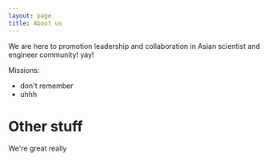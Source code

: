 ```yaml
---
layout: page
title: About us
---
```


We are here to promotion leadership and collaboration in Asian scientist and engineer community!
yay!

Missions:
- don't remember
- uhhh

# Other stuff

We're great really
